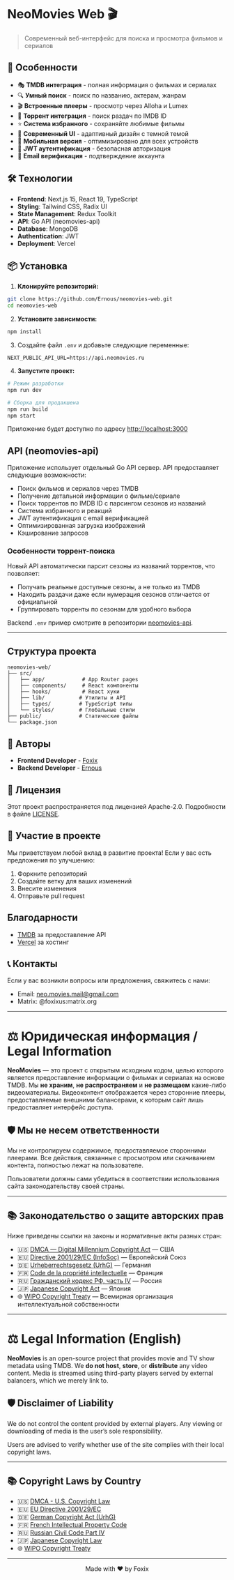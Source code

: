 # NeoMovies Web 🎬

> Современный веб-интерфейс для поиска и просмотра фильмов и сериалов

## 🚀 Особенности

- 🎭 **TMDB интеграция** - полная информация о фильмах и сериалах
- 🔍 **Умный поиск** - поиск по названию, актерам, жанрам
- 🎬 **Встроенные плееры** - просмотр через Alloha и Lumex
- 🧲 **Торрент интеграция** - поиск раздач по IMDB ID
- ⭐ **Система избранного** - сохраняйте любимые фильмы
- 🎨 **Современный UI** - адаптивный дизайн с темной темой
- 📱 **Мобильная версия** - оптимизировано для всех устройств
- 🔐 **JWT аутентификация** - безопасная авторизация
- 📧 **Email верификация** - подтверждение аккаунта

## 🛠 Технологии

- **Frontend**: Next.js 15, React 19, TypeScript
- **Styling**: Tailwind CSS, Radix UI
- **State Management**: Redux Toolkit
- **API**: Go API (neomovies-api)
- **Database**: MongoDB
- **Authentication**: JWT
- **Deployment**: Vercel

## 📦 Установка

1. **Клонируйте репозиторий:**
```bash
git clone https://github.com/Ernous/neomovies-web.git
cd neomovies-web
```

2. **Установите зависимости:**
```bash
npm install
```

3. Создайте файл `.env` и добавьте следующие переменные:
```env
NEXT_PUBLIC_API_URL=https://api.neomovies.ru
```

4. **Запустите проект:**
```bash
# Режим разработки
npm run dev

# Сборка для продакшена
npm run build
npm start
```
Приложение будет доступно по адресу [http://localhost:3000](http://localhost:3000)

## API (neomovies-api)

Приложение использует отдельный Go API сервер. API предоставляет следующие возможности:

- Поиск фильмов и сериалов через TMDB
- Получение детальной информации о фильме/сериале
- Поиск торрентов по IMDB ID с парсингом сезонов из названий
- Система избранного и реакций
- JWT аутентификация с email верификацией
- Оптимизированная загрузка изображений
- Кэширование запросов

### Особенности торрент-поиска

Новый API автоматически парсит сезоны из названий торрентов, что позволяет:
- Получать реальные доступные сезоны, а не только из TMDB
- Находить раздачи даже если нумерация сезонов отличается от официальной
- Группировать торренты по сезонам для удобного выбора

Backend `.env` пример смотрите в репозитории [neomovies-api](https://github.com/Ernous/neomovies-api).

---

## Структура проекта

```
neomovies-web/
├── src/
│   ├── app/            # App Router pages
│   ├── components/     # React компоненты
│   ├── hooks/          # React хуки
│   ├── lib/           # Утилиты и API
│   ├── types/         # TypeScript типы
│   └── styles/        # Глобальные стили
├── public/            # Статические файлы
└── package.json

```

## 👥 Авторы

- **Frontend Developer** - [Foxix](https://gitlab.com/foxixus)
- **Backend Developer** - [Ernous](https://github.com/Ernous)

## 📄 Лицензия

Этот проект распространяется под лицензией Apache-2.0. Подробности в файле [LICENSE](LICENSE).

## 🤝 Участие в проекте

Мы приветствуем любой вклад в развитие проекта! Если у вас есть предложения по улучшению:

1. Форкните репозиторий
2. Создайте ветку для ваших изменений
3. Внесите изменения
4. Отправьте pull request


## Благодарности

- [TMDB](https://www.themoviedb.org/) за предоставление API
- [Vercel](https://vercel.com/) за хостинг

## 📞 Контакты

Если у вас возникли вопросы или предложения, свяжитесь с нами:
- Email: neo.movies.mail@gmail.com
- Matrix: @foxixus:matrix.org

---

# ⚖ Юридическая информация / Legal Information

**NeoMovies** — это проект с открытым исходным кодом, целью которого является предоставление информации о фильмах и сериалах на основе TMDB. Мы **не храним**, **не распространяем** и **не размещаем** какие-либо видеоматериалы. Видеоконтент отображается через сторонние плееры, предоставляемые внешними балансерами, к которым сайт лишь предоставляет интерфейс доступа.

## 🛡️ Мы не несем ответственности

Мы не контролируем содержимое, предоставляемое сторонними плеерами. Все действия, связанные с просмотром или скачиванием контента, полностью лежат на пользователе.

Пользователи должны сами убедиться в соответствии использования сайта законодательству своей страны.

---

## 📚 Законодательство о защите авторских прав

Ниже приведены ссылки на законы и нормативные акты разных стран:

- 🇺🇸 [DMCA — Digital Millennium Copyright Act](https://www.copyright.gov/legislation/dmca.pdf) — США
- 🇪🇺 [Directive 2001/29/EC (InfoSoc)](https://eur-lex.europa.eu/legal-content/EN/TXT/?uri=CELEX:32001L0029) — Европейский Союз
- 🇩🇪 [Urheberrechtsgesetz (UrhG)](https://www.gesetze-im-internet.de/urhg/) — Германия
- 🇫🇷 [Code de la propriété intellectuelle](https://www.legifrance.gouv.fr/codes/id/LEGITEXT000006069414/) — Франция
- 🇷🇺 [Гражданский кодекс РФ, часть IV](http://www.consultant.ru/document/cons_doc_LAW_64629/) — Россия
- 🇯🇵 [Japanese Copyright Act](https://www.cric.or.jp/english/clj/) — Япония
- 🌐 [WIPO Copyright Treaty](https://www.wipo.int/treaties/en/ip/wct/) — Всемирная организация интеллектуальной собственности

---

# ⚖ Legal Information (English)

**NeoMovies** is an open-source project that provides movie and TV show metadata using TMDB. We **do not host**, **store**, or **distribute** any video content. Media is streamed using third-party players served by external balancers, which we merely link to.

## 🛡️ Disclaimer of Liability

We do not control the content provided by external players. Any viewing or downloading of media is the user’s sole responsibility.

Users are advised to verify whether use of the site complies with their local copyright laws.

---

## 📚 Copyright Laws by Country

- 🇺🇸 [DMCA - U.S. Copyright Law](https://www.copyright.gov/legislation/dmca.pdf)
- 🇪🇺 [EU Directive 2001/29/EC](https://eur-lex.europa.eu/legal-content/EN/TXT/?uri=CELEX:32001L0029)
- 🇩🇪 [German Copyright Act (UrhG)](https://www.gesetze-im-internet.de/urhg/)
- 🇫🇷 [French Intellectual Property Code](https://www.legifrance.gouv.fr/codes/id/LEGITEXT000006069414/)
- 🇷🇺 [Russian Civil Code Part IV](http://www.consultant.ru/document/cons_doc_LAW_64629/)
- 🇯🇵 [Japanese Copyright Law](https://www.cric.or.jp/english/clj/)
- 🌐 [WIPO Copyright Treaty](https://www.wipo.int/treaties/en/ip/wct/)

---

<div align="center">
  <p>Made with ❤️ by Foxix</p>
</div>
